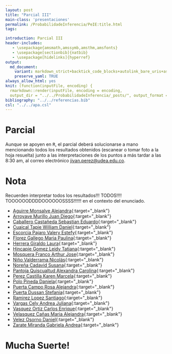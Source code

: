 ```yaml
---
layout: post
title: "Parcial III"
main-class: 'presentaciones'
permalink: /ProbabilidadeInferencia/PeIE:title.html
tags:

introduction: Parcial III
header-includes:
   - \usepackage{amsmath,amssymb,amsthm,amsfonts}
   - \usepackage[sectionbib]{natbib}
   - \usepackage[hidelinks]{hyperref}
output:
  md_document:
    variant: markdown_strict+backtick_code_blocks+autolink_bare_uris+ascii_identifiers+tex_math_single_backslash
    preserve_yaml: TRUE
always_allow_html: yes   
knit: (function(inputFile, encoding) {
  rmarkdown::render(inputFile, encoding = encoding,
  output_dir = "../../ProbabilidadeInferencia/_posts/", output_format = "all"  ) })
bibliography: "../../referencias.bib"
csl: "../../apa.csl"
---
```








Parcial
=======

Aunque se apoyen en <tt> R</tt>, el parcial deberá solucionarse a mano
mencionando todos los resultados obtenidos (escanear o tomar foto a la
hoja resuelta) junto a las interpretaciones de los puntos a más tardar a
las 8:30 am, al correo electrónico
<a target="_blank" href="mailto:jivan.perez@udea.edu.co">
jivan.perez@udea.edu.co</a>.

Nota
====

Recuerden interpretar todos los resultados!!! TODOS!!!!
TOOOOOODDDDOOOOOOSSSS!!!!!! en el contexto del enunciado.

-   [Aguirre Monsalve
    Alejandra](https://github.com/jiperezga/jiperezga.github.io/raw/master/Dataset/Parcial/P1020495555.pdf){:target="\_blank"}
-   [Arroyave Murillo Juan
    Diego](https://github.com/jiperezga/jiperezga.github.io/raw/master/Dataset/Parcial/P1007368680.pdf){:target="\_blank"}
-   [Caballero Castañeda Sebastian
    Eduardo](https://github.com/jiperezga/jiperezga.github.io/raw/master/Dataset/Parcial/P1010010607.pdf){:target="\_blank"}
-   [Cuaical Tapie William
    Daniel](https://github.com/jiperezga/jiperezga.github.io/raw/master/Dataset/Parcial/P1007292685.pdf){:target="\_blank"}
-   [Escorcia Pajaro Valery
    Estefy](https://github.com/jiperezga/jiperezga.github.io/raw/master/Dataset/Parcial/P1002244380.pdf){:target="\_blank"}
-   [Florez Gallego Maria
    Paulina](https://github.com/jiperezga/jiperezga.github.io/raw/master/Dataset/Parcial/P1000549222.pdf){:target="\_blank"}
-   [Herrera Giraldo
    Laura](https://github.com/jiperezga/jiperezga.github.io/raw/master/Dataset/Parcial/P1001017464.pdf){:target="\_blank"}
-   [Hincapie Gomez Leidy
    Tatiana](https://github.com/jiperezga/jiperezga.github.io/raw/master/Dataset/Parcial/P1010122767.pdf){:target="\_blank"}
-   [Mosquera Franco Arthur
    Jose](https://github.com/jiperezga/jiperezga.github.io/raw/master/Dataset/Parcial/P1003073445.pdf){:target="\_blank"}
-   [Niño Valderrama
    Nicolás](https://github.com/jiperezga/jiperezga.github.io/raw/master/Dataset/Parcial/P1017241764.pdf){:target="\_blank"}
-   [Noreña Cadavid
    Susana](https://github.com/jiperezga/jiperezga.github.io/raw/master/Dataset/Parcial/P1000748392.pdf){:target="\_blank"}
-   [Pantoja Quiscualtud Alexandra
    Carolina](https://github.com/jiperezga/jiperezga.github.io/raw/master/Dataset/Parcial/P1087425594.pdf){:target="\_blank"}
-   [Perez Castilla Karen
    Marcela](https://github.com/jiperezga/jiperezga.github.io/raw/master/Dataset/Parcial/P1005605305.pdf){:target="\_blank"}
-   [Polo Pineda
    Daniela](https://github.com/jiperezga/jiperezga.github.io/raw/master/Dataset/Parcial/P1000085308.pdf){:target="\_blank"}
-   [Puerta Campo Rosa
    Alejandra](https://github.com/jiperezga/jiperezga.github.io/raw/master/Dataset/Parcial/P1002389631.pdf){:target="\_blank"}
-   [Puerta Dussan
    Stefania](https://github.com/jiperezga/jiperezga.github.io/raw/master/Dataset/Parcial/P1007286384.pdf){:target="\_blank"}
-   [Ramirez Lopez
    Santiago](https://github.com/jiperezga/jiperezga.github.io/raw/master/Dataset/Parcial/P1037669252.pdf){:target="\_blank"}
-   [Vargas Cely Andrea
    Juliana](https://github.com/jiperezga/jiperezga.github.io/raw/master/Dataset/Parcial/P1010149009.pdf){:target="\_blank"}
-   [Vasquez Ortiz Carlos
    Enrique](https://github.com/jiperezga/jiperezga.github.io/raw/master/Dataset/Parcial/P1003004985.pdf){:target="\_blank"}
-   [Velasquez Cañas Maria
    Alejandra](https://github.com/jiperezga/jiperezga.github.io/raw/master/Dataset/Parcial/P1000567192.pdf){:target="\_blank"}
-   [Velez Osorno
    Daniel](https://github.com/jiperezga/jiperezga.github.io/raw/master/Dataset/Parcial/P1037667652.pdf){:target="\_blank"}
-   [Zarate Miranda Gabriela
    Andrea](https://github.com/jiperezga/jiperezga.github.io/raw/master/Dataset/Parcial/P1017274210.pdf){:target="\_blank"}

<h1>
Mucha Suerte!
</h1>
